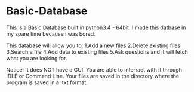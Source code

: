 # Basic-Database

This is a Basic Database built in python3.4 - 64bit.
I made this datbase in my spare time because i was bored.

This database will allow you to:
1.Add a new files
2.Delete existing files
3.Search a file
4.Add data to existing files
5.Ask questions and it will fetch what you are looking for.

Notice:
It does NOT have a GUI.
You are able to interract with it through IDLE or Command Line.
Your files are saved in the directory where the program is saved in a .txt format. 
